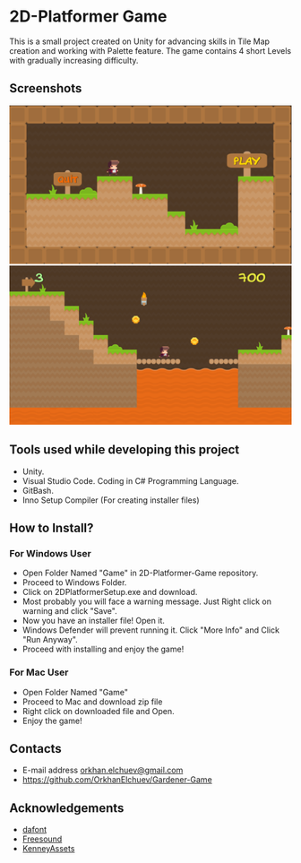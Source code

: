 # 2D-Platformer Game
This is a small project created on Unity for advancing skills in Tile Map creation and working with Palette feature. The game contains 4 short Levels with gradually increasing difficulty.
## Screenshots
![](Images/Menu.png)
![](Images/GamePlay.png)
## Tools used while developing this project
- Unity.
- Visual Studio Code. Coding in C# Programming Language.
- GitBash.
- Inno Setup Compiler (For creating installer files)
## How to Install?
### For Windows User
- Open Folder Named "Game" in 2D-Platformer-Game repository.
- Proceed to Windows Folder.
- Click on 2DPlatformerSetup.exe and download.
- Most probably you will face a warning message. Just Right click on warning and click "Save".
- Now you have an installer file! Open it.
- Windows Defender will prevent running it. Click "More Info" and Click "Run Anyway".
- Proceed with installing and enjoy the game!
### For Mac User
- Open Folder Named "Game" 
- Proceed to Mac and download zip file
- Right click on downloaded file and Open.
- Enjoy the game!
## Contacts 
- E-mail address orkhan.elchuev@gmail.com
- https://github.com/OrkhanElchuev/Gardener-Game
## Acknowledgements
- [dafont](https://www.dafont.com/de/)
- [Freesound](https://freesound.org/)
- [KenneyAssets](https://www.kenney.nl/assets?s=Platformer)

